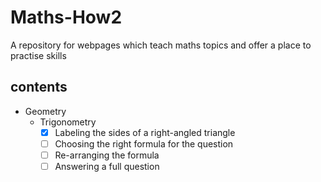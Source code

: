 # Maths-How2
A repository for webpages which teach maths topics and offer a place to practise skills

## contents
- Geometry
  - Trigonometry
      - [x] Labeling the sides of a right-angled triangle
      - [ ] Choosing the right formula for the question
      - [ ] Re-arranging the formula
      - [ ] Answering a full question
